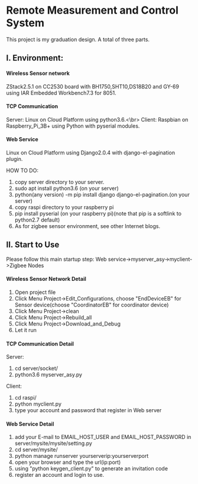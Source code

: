 # Remote Measurement and Control System
This project is my graduation design. A total of three parts.

## I. Environment:
#### Wireless Sensor network
ZStack2.5.1 on CC2530 board with BH1750,SHT10,DS18B20 and GY-69 using IAR Embedded Workbench7.3 for 8051.

#### TCP Communication
Server: Linux on Cloud Platform using python3.6.<\br>
Client: Raspbian on Raspberry_Pi_3B+ using Python with pyserial modules.

#### Web Service
Linux on Cloud Platform using Django2.0.4 with django-el-pagination plugin.

HOW TO DO:
1. copy server directory to your server.
2. sudo apt install python3.6 (on your server)
3. python(any version) -m pip install django django-el-pagination.(on your server)
4. copy raspi directory to your raspberry pi
5. pip install pyserial (on your raspberry pi)(note that pip is a softlink to python2.7 default)
6. As for zigbee sensor environment, see other Internet blogs.


## II. Start to Use
Please follow this main startup step: Web service->myserver_asy->myclient->Zigbee Nodes

#### Wireless Sensor Network Detail
1. Open project file
2. Click Menu Project->Edit_Configurations, choose "EndDeviceEB" for Sensor device(choose "CoordinatorEB" for coordinator device)
2. Click Menu Project->clean
3. Click Menu Project->Rebuild_all
4. Click Menu Project->Download_and_Debug
5. Let it run

#### TCP Communication Detail
Server:
1. cd server/socket/
2. python3.6 myserver_asy.py

Client:
1. cd raspi/
2. python myclient.py
3. type your account and password that register in Web server

#### Web Service Detail
1. add your E-mail to EMAIL_HOST_USER and EMAIL_HOST_PASSWORD in server/mysite/mysite/setting.py
2. cd server/mysite/
3. python manage runserver yourserverip:yourserverport
4. open your browser and type the url(ip:port)
5. using "python keygen_client.py" to generate an invitation code
6. register an account and login to use.
